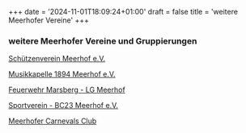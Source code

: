 +++
date = '2024-11-01T18:09:24+01:00'
draft = false
title = 'weitere Meerhofer Vereine'
+++

### weitere Meerhofer Vereine und Gruppierungen

[Schützenverein Meerhof e.V.](http://www.schuetzenverein-meerhof.de/)

[Musikkapelle 1894 Meerhof e.V.](https://www.musikkapelle-meerhof.de/)

[Feuerwehr Marsberg - LG Meerhof](https://www.fw-marsberg.de/lg-meh-aktuelles)

[Sportverein - BC23 Meerhof e.V.](https://www.bc23meerhof.de/)

[Meerhofer Carnevals Club](https://www.facebook.com/profile.php?id=100069411789843&fref=ts)